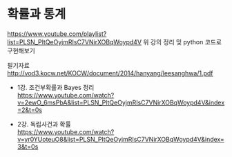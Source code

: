 # 확률과 통계 
https://www.youtube.com/playlist?list=PLSN_PltQeOyjmRIsC7VNirXOBqWoypd4V
위 강의 정리 및 python 코드로 구현해보기

필기자료 
http://vod3.kocw.net/KOCW/document/2014/hanyang/leesanghwa/1.pdf

- 1강. 조건부확률과 Bayes 정리  
  https://www.youtube.com/watch?v=2ewO_6msPbA&list=PLSN_PltQeOyjmRIsC7VNirXOBqWoypd4V&index=2&t=0s   
  
- 2강. 독립사건과 확률  
  https://www.youtube.com/watch?v=yr0YUoteuO8&list=PLSN_PltQeOyjmRIsC7VNirXOBqWoypd4V&index=3&t=0s
